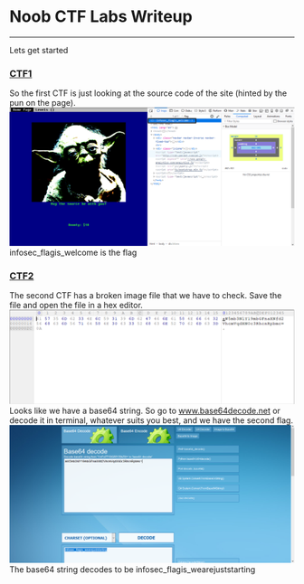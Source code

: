 # Noob CTF Labs Writeup 
 ---
 Lets get started
 ### [CTF1](http://ctf.infosecinstitute.com/levelone.php)
 So the first CTF is just looking at the source code of the site (hinted by the pun on the page). 
 ![CTF 1 Screenshot](CTF1.png)
 infosec_flagis_welcome is the flag
 
  ### [CTF2](http://ctf.infosecinstitute.com/leveltwo.php)
  The second CTF has a broken image file that we have to check. Save the file and open the file in a hex editor. 
   ![CTF 2.1 Screenshot](CTF2.1.png)
   Looks like we have a base64 string. So go to www.base64decode.net or decode it in terminal, whatever suits you best, and we have the second flag.
   ![CTF 2.2 Screenshot](CTF2.2.png)
   The base64 string decodes to be infosec_flagis_wearejuststarting
                                                                          
